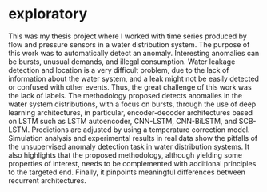# exploratory
This was my thesis project where I worked with time series produced by flow and pressure sensors in a water distribution system. The purpose of this work was to automatically detect
an anomaly.
Interesting anomalies can be bursts, unusual demands, and illegal consumption.
Water leakage detection and location is a very difficult problem, due to the lack of information about the water system, and a leak might not be easily detected or confused with other events.
Thus, the great challenge of this work was the lack of labels.
The methodology proposed detects anomalies in the water system distributions, with a focus on bursts, through the use of deep learning architectures, in particular, encoder-decoder architectures based on LSTM such as LSTM autoencoder, CNN-LSTM, CNN-BiLSTM, and SCB-LSTM. Predictions are adjusted by using a temperature correction model.
Simulation analysis and experimental results in real data show the pitfalls of the unsupervised anomaly detection task in water distribution systems. 
It also highlights that the proposed methodology, although yielding some properties of interest, needs to be complemented with additional principles to the targeted end. 
Finally, it pinpoints meaningful differences between recurrent architectures.
